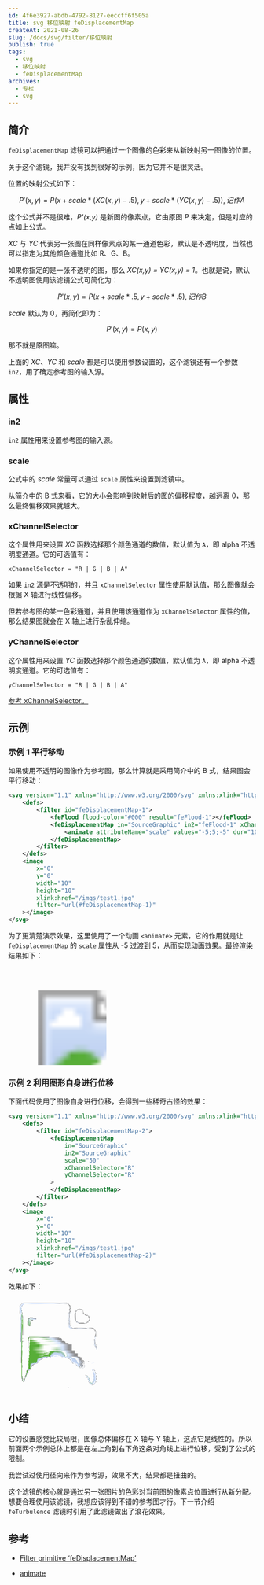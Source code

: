```yaml
---
id: 4f6e3927-abdb-4792-8127-eeccff6f505a
title: svg 移位映射 feDisplacementMap
createAt: 2021-08-26
slug: /docs/svg/filter/移位映射
publish: true
tags:
  - svg
  - 移位映射
  - feDisplacementMap
archives:
  - 专栏
  - svg
---
```


## 简介

`feDisplacementMap` 滤镜可以把通过一个图像的色彩来从新映射另一图像的位置。

关于这个滤镜，我并没有找到很好的示例，因为它并不是很灵活。

位置的映射公式如下：

$$
P'(x,y) = P( x + scale * (XC(x,y) - .5), y + scale * (YC(x,y) - .5)),记作 A
$$

这个公式并不是很难，_P'(x,y)_ 是新图的像素点，它由原图 _P_ 来决定，但是对应的点如上公式。

_XC_ 与 _YC_ 代表另一张图在同样像素点的某一通道色彩，默认是不透明度，当然也可以指定为其他颜色通道比如 R、G、B。

如果你指定的是一张不透明的图，那么 _XC(x,y) = YC(x,y) = 1_。也就是说，默认不透明图使用该滤镜公式可简化为：

$$
P'(x,y) = P( x + scale * .5, y + scale * .5),记作 B
$$

_scale_ 默认为 0，再简化即为：

$$
P'(x,y) = P( x , y)
$$

那不就是原图嘛。

上面的 _XC_、_YC_ 和 _scale_ 都是可以使用参数设置的，这个滤镜还有一个参数 `in2`，用了确定参考图的输入源。

## 属性

### in2

`in2` 属性用来设置参考图的输入源。

### scale

公式中的 _scale_ 常量可以通过 `scale` 属性来设置到滤镜中。

从简介中的 B 式来看，它的大小会影响到映射后的图的偏移程度，越远离 0，那么最终偏移效果就越大。

### xChannelSelector

这个属性用来设置 _XC_ 函数选择那个颜色通道的数值，默认值为 `A`，即 alpha 不透明度通道。它的可选值有：

```
xChannelSelector = "R | G | B | A"
```

如果 `in2` 源是不透明的，并且 `xChannelSelector` 属性使用默认值，那么图像就会根据 X 轴进行线性偏移。

但若参考图的某一色彩通道，并且使用该通道作为 `xChannelSelector` 属性的值，那么结果图就会在 X 轴上进行杂乱伸缩。

### yChannelSelector

这个属性用来设置 _YC_ 函数选择那个颜色通道的数值，默认值为 `A`，即 alpha 不透明度通道。它的可选值有：

```
yChannelSelector = "R | G | B | A"
```

[参考 xChannelSelector。](#xChannelSelector)

## 示例

### 示例 1 平行移动

如果使用不透明的图像作为参考图，那么计算就是采用简介中的 B 式，结果图会平行移动：

```xml
<svg version="1.1" xmlns="http://www.w3.org/2000/svg" xmlns:xlink="http://www.w3.org/1999/xlink" width="200" height="200" viewBox="0 0 10 10">
	<defs>
		<filter id="feDisplacementMap-1">
			<feFlood flood-color="#000" result="feFlood-1"></feFlood>
			<feDisplacementMap in="SourceGraphic" in2="feFlood-1" xChannelSelector="A" yChannelSelector="A">
				<animate attributeName="scale" values="-5;5;-5" dur="10s" repeatCount="indefinite" />
			</feDisplacementMap>
		</filter>
	</defs>
	<image
		x="0"
		y="0"
		width="10"
		height="10"
		xlink:href="/imgs/test1.jpg"
		filter="url(#feDisplacementMap-1)"
	></image>
</svg>
```

为了更清楚演示效果，这里使用了一个动画 `<animate>` 元素，它的作用就是让 `feDisplacementMap` 的 `scale` 属性从 -5 过渡到 5，从而实现动画效果。最终渲染结果如下：

<svg version="1.1" xmlns="http://www.w3.org/2000/svg" xmlns:xlink="http://www.w3.org/1999/xlink" width="200" height="200" viewBox="0 0 10 10">
	<defs>
		<filter id="feDisplacementMap-1">
			<feFlood flood-color="#000" result="feFlood-1"></feFlood>
			<feDisplacementMap in="SourceGraphic" in2="feFlood-1" xChannelSelector="A" yChannelSelector="A">
				<animate attributeName="scale" values="-5;5;-5" dur="10s" repeatCount="indefinite" />
			</feDisplacementMap>
		</filter>
	</defs>
	<image
		x="0"
		y="0"
		width="10"
		height="10"
		xlink:href="/imgs/test1.jpg"
		filter="url(#feDisplacementMap-1)"
	></image>
</svg>

### 示例 2 利用图形自身进行位移

下面代码使用了图像自身进行位移，会得到一些稀奇古怪的效果：

```xml
<svg version="1.1" xmlns="http://www.w3.org/2000/svg" xmlns:xlink="http://www.w3.org/1999/xlink" width="200" height="200" viewBox="0 0 10 10">
	<defs>
		<filter id="feDisplacementMap-2">
			<feDisplacementMap
				in="SourceGraphic"
				in2="SourceGraphic"
				scale="50"
				xChannelSelector="R"
				yChannelSelector="R"
			>
			</feDisplacementMap>
		</filter>
	</defs>
	<image
		x="0"
		y="0"
		width="10"
		height="10"
		xlink:href="/imgs/test1.jpg"
		filter="url(#feDisplacementMap-2)"
	></image>
</svg>
```

效果如下：

<svg version="1.1" xmlns="http://www.w3.org/2000/svg" xmlns:xlink="http://www.w3.org/1999/xlink" width="200" height="200" viewBox="0 0 10 10">
	<defs>
		<filter id="feDisplacementMap-2">
			<feDisplacementMap
				in="SourceGraphic"
				in2="SourceGraphic"
				scale="50"
				xChannelSelector="R"
				yChannelSelector="R"
			>
			</feDisplacementMap>
		</filter>
	</defs>
	<image
		x="0"
		y="0"
		width="10"
		height="10"
		xlink:href="/imgs/test1.jpg"
		filter="url(#feDisplacementMap-2)"
	></image>
</svg>

## 小结

它的设置感觉比较局限，图像总体偏移在 X 轴与 Y 轴上，这点它是线性的。所以前面两个示例总体上都是在左上角到右下角这条对角线上进行位移，受到了公式的限制。

我尝试过使用径向来作为参考源，效果不大，结果都是扭曲的。

这个滤镜的核心就是通过另一张图片的色彩对当前图的像素点位置进行从新分配。想要合理使用该滤镜，我想应该得到不错的参考图才行。下一节介绍 `feTurbulence` 滤镜时引用了此滤镜做出了浪花效果。

## 参考

- [Filter primitive ‘feDisplacementMap’][1]

- [animate][2]

[1]: https://www.w3.org/TR/SVG11/filters.html#feDisplacementMapElement
[2]: https://developer.mozilla.org/zh-CN/docs/Web/SVG/Element/animate
